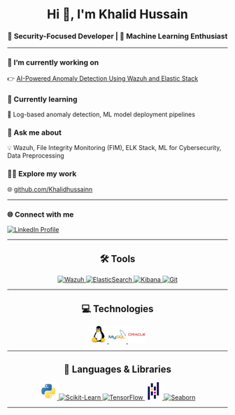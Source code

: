 <h1 align="center">Hi 👋, I'm Khalid Hussain</h1>
<h3 align="center">🔐 Security-Focused Developer | 🤖 Machine Learning Enthusiast</h3>

<hr>

### 🔭 I’m currently working on
👉 [AI-Powered Anomaly Detection Using Wazuh and Elastic Stack](https://github.com/Khalidhussainn/Integrate-wazuh-with-elk-stack)

### 🌱 Currently learning
📘 Log-based anomaly detection, ML model deployment pipelines

### 💬 Ask me about
💡 Wazuh, File Integrity Monitoring (FIM), ELK Stack, ML for Cybersecurity, Data Preprocessing

### 👨‍💻 Explore my work
🌐 [github.com/Khalidhussainn](https://github.com/Khalidhussainn)

<hr>

### 🌐 Connect with me
<p align="left">
  <a href="https://www.linkedin.com/in/your-linkedin-username" target="_blank">
    <img src="https://cdn.jsdelivr.net/gh/devicons/devicon/icons/linkedin/linkedin-original.svg" alt="LinkedIn Profile" width="30" height="30"/>
  </a>
</p>

<hr>

<h2 align="center">🛠️ Tools</h2>
<p align="center">
  <a href="https://wazuh.com" target="_blank">
    <img src="https://wazuh.com/wp-content/uploads/2022/02/Wazuh-2022-Logo.svg" alt="Wazuh" width="40" height="40"/>
  </a>
  <a href="https://www.elastic.co" target="_blank">
    <img src="https://www.vectorlogo.zone/logos/elastic/elastic-icon.svg" alt="ElasticSearch" width="40" height="40"/>
  </a>
  <a href="https://www.elastic.co/kibana" target="_blank">
    <img src="https://www.vectorlogo.zone/logos/elasticco_kibana/elasticco_kibana-icon.svg" alt="Kibana" width="40" height="40"/>
  </a>
  <a href="https://git-scm.com/" target="_blank">
    <img src="https://www.vectorlogo.zone/logos/git-scm/git-scm-icon.svg" alt="Git" width="40" height="40"/>
  </a>
</p>

<hr>

<h2 align="center">💻 Technologies</h2>
<p align="center">
  <a href="https://www.linux.org/" target="_blank">
    <img src="https://raw.githubusercontent.com/devicons/devicon/master/icons/linux/linux-original.svg" alt="Linux" width="40" height="40"/>
  </a>
  <a href="https://www.mysql.com/" target="_blank">
    <img src="https://raw.githubusercontent.com/devicons/devicon/master/icons/mysql/mysql-original-wordmark.svg" alt="MySQL" width="40" height="40"/>
  </a>
  <a href="https://www.oracle.com/" target="_blank">
    <img src="https://raw.githubusercontent.com/devicons/devicon/master/icons/oracle/oracle-original.svg" alt="Oracle" width="40" height="40"/>
  </a>
</p>

<hr>

<h2 align="center">🧠 Languages & Libraries</h2>
<p align="center">
  <a href="https://www.python.org" target="_blank">
    <img src="https://raw.githubusercontent.com/devicons/devicon/master/icons/python/python-original.svg" alt="Python" width="40" height="40"/>
  </a>
  <a href="https://scikit-learn.org/" target="_blank">
    <img src="https://upload.wikimedia.org/wikipedia/commons/0/05/Scikit_learn_logo_small.svg" alt="Scikit-Learn" width="40" height="40"/>
  </a>
  <a href="https://www.tensorflow.org" target="_blank">
    <img src="https://www.vectorlogo.zone/logos/tensorflow/tensorflow-icon.svg" alt="TensorFlow" width="40" height="40"/>
  </a>
  <a href="https://pandas.pydata.org/" target="_blank">
    <img src="https://raw.githubusercontent.com/devicons/devicon/2ae2a900d2f041da66e950e4d48052658d850630/icons/pandas/pandas-original.svg" alt="Pandas" width="40" height="40"/>
  </a>
  <a href="https://seaborn.pydata.org/" target="_blank">
    <img src="https://seaborn.pydata.org/_images/logo-mark-lightbg.svg" alt="Seaborn" width="40" height="40"/>
  </a>
</p>

<hr>
